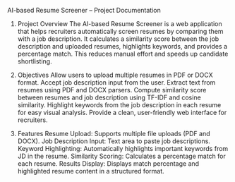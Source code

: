AI-based Resume Screener – Project Documentation

1. Project Overview
The AI-based Resume Screener is a web application that helps recruiters automatically screen resumes by comparing them with a job description. It calculates a similarity score between the job description and uploaded resumes, highlights keywords, and provides a percentage match. This reduces manual effort and speeds up candidate shortlisting.

2. Objectives
Allow users to upload multiple resumes in PDF or DOCX format.
Accept job description input from the user.
Extract text from resumes using PDF and DOCX parsers.
Compute similarity score between resumes and job description using TF-IDF and cosine similarity.
Highlight keywords from the job description in each resume for easy visual analysis.
Provide a clean, user-friendly web interface for recruiters.

3. Features
Resume Upload: Supports multiple file uploads (PDF and DOCX).
Job Description Input: Text area to paste job descriptions.
Keyword Highlighting: Automatically highlights important keywords from JD in the resume.
Similarity Scoring: Calculates a percentage match for each resume.
Results Display: Displays match percentage and highlighted resume content in a structured format.
